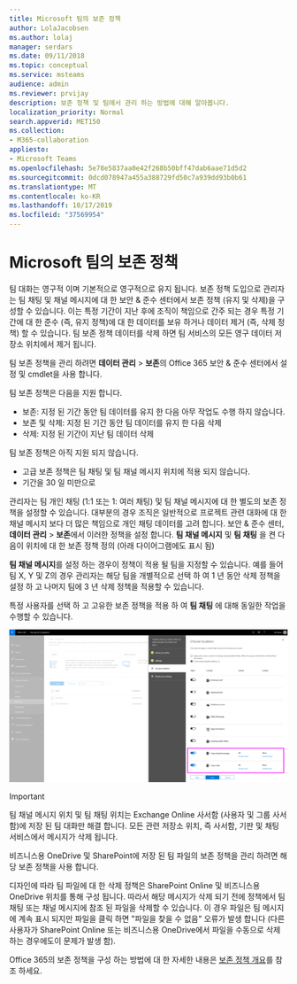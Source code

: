 ```yaml
---
title: Microsoft 팀의 보존 정책
author: LolaJacobsen
ms.author: lolaj
manager: serdars
ms.date: 09/11/2018
ms.topic: conceptual
ms.service: msteams
audience: admin
ms.reviewer: prvijay
description: 보존 정책 및 팀에서 관리 하는 방법에 대해 알아봅니다.
localization_priority: Normal
search.appverid: MET150
ms.collection:
- M365-collaboration
appliesto:
- Microsoft Teams
ms.openlocfilehash: 5e78e5837aa0e42f268b50bff47dab6aae71d5d2
ms.sourcegitcommit: 0dcd078947a455a388729fd50c7a939dd93b0b61
ms.translationtype: MT
ms.contentlocale: ko-KR
ms.lasthandoff: 10/17/2019
ms.locfileid: "37569954"
---
```

# <a name="retention-policies-in-microsoft-teams"></a>Microsoft 팀의 보존 정책

팀 대화는 영구적 이며 기본적으로 영구적으로 유지 됩니다. 보존 정책 도입으로 관리자는 팀 채팅 및 채널 메시지에 대 한 보안 & 준수 센터에서 보존 정책 (유지 및 삭제)을 구성할 수 있습니다. 이는 특정 기간이 지난 후에 조직이 책임으로 간주 되는 경우 특정 기간에 대 한 준수 (즉, 유지 정책)에 대 한 데이터를 보유 하거나 데이터 제거 (즉, 삭제 정책) 할 수 있습니다. 팀 보존 정책 데이터를 삭제 하면 팀 서비스의 모든 영구 데이터 저장소 위치에서 제거 됩니다. 

팀 보존 정책을 관리 하려면 **데이터 관리** > **보존**의 Office 365 보안 & 준수 센터에서 설정 및 cmdlet을 사용 합니다.

팀 보존 정책은 다음을 지원 합니다. 
    
- 보존: 지정 된 기간 동안 팀 데이터를 유지 한 다음 아무 작업도 수행 하지 않습니다.
- 보존 및 삭제: 지정 된 기간 동안 팀 데이터를 유지 한 다음 삭제
- 삭제: 지정 된 기간이 지난 팀 데이터 삭제

팀 보존 정책은 아직 지원 되지 않습니다.

- 고급 보존 정책은 팀 채팅 및 팀 채널 메시지 위치에 적용 되지 않습니다.
- 기간을 30 일 미만으로

관리자는 팀 개인 채팅 (1:1 또는 1: 여러 채팅) 및 팀 채널 메시지에 대 한 별도의 보존 정책을 설정할 수 있습니다. 대부분의 경우 조직은 일반적으로 프로젝트 관련 대화에 대 한 채널 메시지 보다 더 많은 책임으로 개인 채팅 데이터를 고려 합니다. 보안 & 준수 센터, **데이터 관리** > **보존**에서 이러한 정책을 설정 합니다. **팀 채널 메시지** 및 **팀 채팅** 을 켠 다음이 위치에 대 한 보존 정책 정의 (아래 다이어그램에도 표시 됨) 

**팀 채널 메시지**를 설정 하는 경우이 정책이 적용 될 팀을 지정할 수 있습니다. 예를 들어 팀 X, Y 및 Z의 경우 관리자는 해당 팀을 개별적으로 선택 하 여 1 년 동안 삭제 정책을 설정 하 고 나머지 팀에 3 년 삭제 정책을 적용할 수 있습니다. 

특정 사용자를 선택 하 고 고유한 보존 정책을 적용 하 여 **팀 채팅** 에 대해 동일한 작업을 수행할 수 있습니다. 

![Exchange 및 SharePoint에 대 한 팀 데이터 워크플로 다이어그램](media/Retention-Policies.png)


> [!IMPORTANT]
> 팀 채널 메시지 위치 및 팀 채팅 위치는 Exchange Online 사서함 (사용자 및 그룹 사서함)에 저장 된 팀 대화만 해결 합니다. 모든 관련 저장소 위치, 즉 사서함, 기판 및 채팅 서비스에서 메시지가 삭제 됩니다. 
> 
> 비즈니스용 OneDrive 및 SharePoint에 저장 된 팀 파일의 보존 정책을 관리 하려면 해당 보존 정책을 사용 합니다.

디자인에 따라 팀 파일에 대 한 삭제 정책은 SharePoint Online 및 비즈니스용 OneDrive 위치를 통해 구성 됩니다. 따라서 해당 메시지가 삭제 되기 전에 정책에서 팀 채팅 또는 채널 메시지에 참조 된 파일을 삭제할 수 있습니다. 이 경우 파일은 팀 메시지에 계속 표시 되지만 파일을 클릭 하면 "파일을 찾을 수 없음" 오류가 발생 합니다 (다른 사용자가 SharePoint Online 또는 비즈니스용 OneDrive에서 파일을 수동으로 삭제 하는 경우에도이 문제가 발생 함).

Office 365의 보존 정책을 구성 하는 방법에 대 한 자세한 내용은 [보존 정책 개요](https://support.office.com/article/overview-of-retention-policies-5e377752-700d-4870-9b6d-12bfc12d2423)를 참조 하세요.
 
